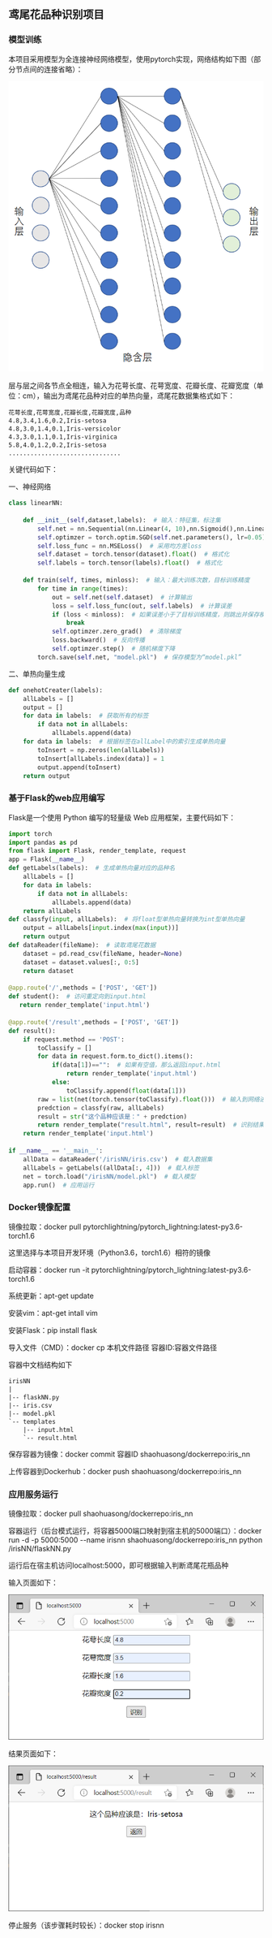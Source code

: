 ## 鸢尾花品种识别项目

### 模型训练

本项目采用模型为全连接神经网络模型，使用pytorch实现，网络结构如下图（部分节点间的连接省略）：

![net](https://raw.githubusercontent.com/SHAOHUASONGgit/DataScienceRepo/main/CloudCmoputingMarkDown/picture/net.png)

层与层之间各节点全相连，输入为花萼长度、花萼宽度、花瓣长度、花瓣宽度（单位：cm），输出为鸢尾花品种对应的单热向量，鸢尾花数据集格式如下：

~~~
花萼长度,花萼宽度,花瓣长度,花瓣宽度,品种
4.8,3.4,1.6,0.2,Iris-setosa
4.8,3.0,1.4,0.1,Iris-versicolor
4.3,3.0,1.1,0.1,Iris-virginica
5.8,4.0,1.2,0.2,Iris-setosa
...............................
~~~

关键代码如下：

一、神经网络

~~~python
class linearNN:

    def __init__(self,dataset,labels):  # 输入：特征集，标注集
        self.net = nn.Sequential(nn.Linear(4, 10),nn.Sigmoid(),nn.Linear(10, 10),nn.Sigmoid(),nn.Linear(10, 3),nn.Sigmoid())  # 网络模型
        self.optimzer = torch.optim.SGD(self.net.parameters(), lr=0.05)  # 随机梯度下降，学习率为0.05
        self.loss_func = nn.MSELoss()  # 采用均方差loss
        self.dataset = torch.tensor(dataset).float()  # 格式化
        self.labels = torch.tensor(labels).float()  # 格式化

    def train(self, times, minloss):  # 输入：最大训练次数，目标训练精度
        for time in range(times):
            out = self.net(self.dataset)  # 计算输出
            loss = self.loss_func(out, self.labels)  # 计算误差
            if (loss < minloss):  # 如果误差小于了目标训练精度，则跳出并保存模型
                break
            self.optimzer.zero_grad()  # 清除梯度
            loss.backward()  # 反向传播
            self.optimzer.step()  # 随机梯度下降
        torch.save(self.net, "model.pkl")  # 保存模型为“model.pkl”
~~~

二、单热向量生成

~~~python
def onehotCreater(labels):
    allLabels = []
    output = []
    for data in labels:  # 获取所有的标签
        if data not in allLabels:
            allLabels.append(data)
    for data in labels:  # 根据标签在allLabel中的索引生成单热向量
        toInsert = np.zeros(len(allLabels))
        toInsert[allLabels.index(data)] = 1
        output.append(toInsert)
    return output
~~~

### 基于Flask的web应用编写

Flask是一个使用 Python 编写的轻量级 Web 应用框架，主要代码如下：

~~~python
import torch
import pandas as pd
from flask import Flask, render_template, request
app = Flask(__name__)
def getLabels(labels):  # 生成单热向量对应的品种名
    allLabels = []
    for data in labels:
        if data not in allLabels:
            allLabels.append(data)
    return allLabels
def classfy(input, allLabels):  # 将float型单热向量转换为int型单热向量
    output = allLabels[input.index(max(input))]
    return output
def dataReader(fileName):  # 读取鸢尾花数据
    dataset = pd.read_csv(fileName, header=None)
    dataset = dataset.values[:, 0:5]
    return dataset

@app.route('/',methods = ['POST', 'GET'])
def student():  # 访问重定向到input.html
   return render_template('input.html')

@app.route('/result',methods = ['POST', 'GET'])
def result():
    if request.method == 'POST':
        toClassify = []
        for data in request.form.to_dict().items():
            if(data[1])=="":  # 如果有空值，那么返回input.html
                return render_template('input.html')
            else:
                toClassify.append(float(data[1]))
        raw = list(net(torch.tensor(toClassify).float()))  # 输入到网络进行识别
        predction = classfy(raw, allLabels)
        result = str("这个品种应该是：" + predction)
        return render_template("result.html", result=result)  # 识别结果重定向到result.html显示
    return render_template('input.html')

if __name__ == '__main__':
    allData = dataReader('/irisNN/iris.csv')  # 载入数据集
    allLabels = getLabels((allData[:, 4]))  # 载入标签
    net = torch.load("/irisNN/model.pkl")  # 载入模型
    app.run()  # 应用运行
~~~

### Docker镜像配置

镜像拉取：docker pull pytorchlightning/pytorch_lightning:latest-py3.6-torch1.6

这里选择与本项目开发环境（Python3.6，torch1.6）相符的镜像

启动容器：docker run -it pytorchlightning/pytorch_lightning:latest-py3.6-torch1.6

系统更新：apt-get update

安装vim：apt-get intall vim

安装Flask：pip install flask

导入文件（CMD）：docker cp 本机文件路径 容器ID:容器文件路径

容器中文档结构如下

~~~
irisNN
|
|-- flaskNN.py
|-- iris.csv
|-- model.pkl
`-- templates
    |-- input.html
    `-- result.html
~~~

保存容器为镜像：docker commit 容器ID shaohuasong/dockerrepo:iris_nn

上传容器到Dockerhub：docker push shaohuasong/dockerrepo:iris_nn

### 应用服务运行

镜像拉取：docker pull shaohuasong/dockerrepo:iris_nn

容器运行（后台模式运行，将容器5000端口映射到宿主机的5000端口）：docker run -d -p 5000:5000 --name irisnn shaohuasong/dockerrepo:iris_nn python /irisNN/flaskNN.py

运行后在宿主机访问localhost:5000，即可根据输入判断鸢尾花瓶品种

输入页面如下：

![input](https://raw.githubusercontent.com/SHAOHUASONGgit/DataScienceRepo/main/CloudCmoputingMarkDown/picture/localhost5000.png)

结果页面如下：

![result](https://raw.githubusercontent.com/SHAOHUASONGgit/DataScienceRepo/main/CloudCmoputingMarkDown/picture/result.png)

停止服务（该步骤耗时较长）：docker stop irisnn
